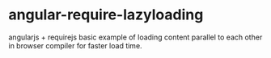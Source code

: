 # angular-require-lazyloading
angularjs + requirejs basic example of loading content parallel to each other in browser compiler for faster load time. 
